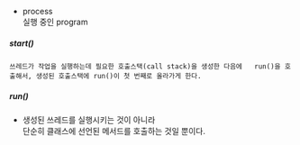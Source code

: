 

- process  
실행 중인 program  

##### start()


`쓰레드가 작업을 실행하는데 필요한 호출스택(call stack)을 생성한 다음에  
run()을 호출해서, 생성된 호출스택에 run()이 첫 번째로 올라가게 한다.`  

##### run()
- 생성된 쓰레드를 실행시키는 것이 아니라  
단순히 클래스에 선언된 메서드를 호출하는 것일 뿐이다.  
